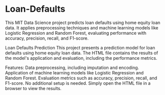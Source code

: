 # Loan-Defaults
This MIT Data Science project predicts loan defaults using home equity loan data. It applies preprocessing techniques and machine learning models like Logistic Regression and Random Forest, evaluating performance with accuracy, precision, recall, and F1-score.

Loan Defaults Prediction
This project presents a prediction model for loan defaults using home equity loan data. The HTML file contains the results of the model's application and evaluation, including the performance metrics.

Features:
Data preprocessing, including imputation and encoding.
Application of machine learning models like Logistic Regression and Random Forest.
Evaluation metrics such as accuracy, precision, recall, and F1-score.
No additional setup is needed. Simply open the HTML file in a browser to view the results.
